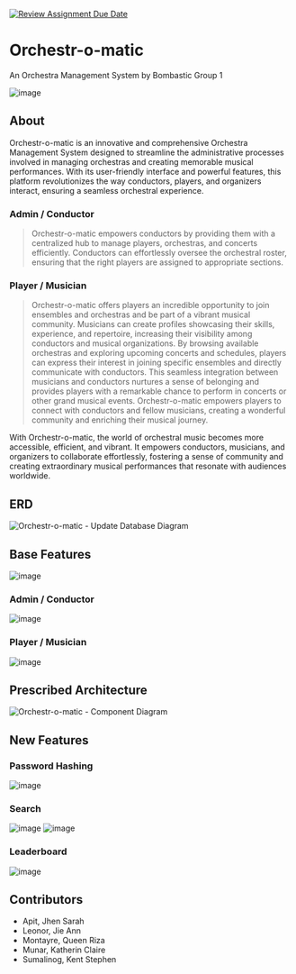 [![Review Assignment Due Date](https://classroom.github.com/assets/deadline-readme-button-24ddc0f5d75046c5622901739e7c5dd533143b0c8e959d652212380cedb1ea36.svg)](https://classroom.github.com/a/JrvVU50A)

# Orchestr-o-matic
An Orchestra Management System by Bombastic Group 1

![image](https://github.com/CITUCCS/csit341-final-project-group-1-bombastic-group-1/assets/111746868/d67f0213-4fe9-47c2-9d46-56521f7fe34d)


## **About**
Orchestr-o-matic is an innovative and comprehensive Orchestra Management System designed to streamline the administrative processes involved in managing orchestras and creating memorable musical performances. With its user-friendly interface and powerful features, this platform revolutionizes the way conductors, players, and organizers interact, ensuring a seamless orchestral experience.

### **Admin / Conductor**
> Orchestr-o-matic empowers conductors by providing them with a centralized hub to manage players, orchestras, and concerts efficiently. Conductors can effortlessly oversee the orchestral roster, ensuring that the right players are assigned to appropriate sections.

### **Player / Musician**
> Orchestr-o-matic offers players an incredible opportunity to join ensembles and orchestras and be part of a vibrant musical community. Musicians can create profiles showcasing their skills, experience, and repertoire, increasing their visibility among conductors and musical organizations. By browsing available orchestras and exploring upcoming concerts and schedules, players can express their interest in joining specific ensembles and directly communicate with conductors. This seamless integration between musicians and conductors nurtures a sense of belonging and provides players with a remarkable chance to perform in concerts or other grand musical events. Orchestr-o-matic empowers players to connect with conductors and fellow musicians, creating a wonderful community and enriching their musical journey.

With Orchestr-o-matic, the world of orchestral music becomes more accessible, efficient, and vibrant. It empowers conductors, musicians, and organizers to collaborate effortlessly, fostering a sense of community and creating extraordinary musical performances that resonate with audiences worldwide.

## ERD
![Orchestr-o-matic - Update Database Diagram](https://github.com/CITUCCS/csit341-final-project-group-1-bombastic-group-1/assets/111746868/8a60f6a6-9f60-4a3d-85e3-bafeb7569b68)

## Base Features
![image](https://github.com/CITUCCS/csit341-final-project-group-1-bombastic-group-1/assets/111746868/12c1dd1c-4404-4237-91bd-b3b3664b532b)

### **Admin / Conductor**
![image](https://github.com/CITUCCS/csit341-final-project-group-1-bombastic-group-1/assets/111746868/1112bc8f-5166-4537-a5b6-b8d4f38c0682)

### **Player / Musician**
![image](https://github.com/CITUCCS/csit341-final-project-group-1-bombastic-group-1/assets/111746868/60c7c6f5-1ecd-4b44-ba99-a15f4d219b36)

## Prescribed Architecture
![Orchestr-o-matic - Component Diagram](https://github.com/CITUCCS/csit341-final-project-group-1-bombastic-group-1/assets/111746868/132131a9-602e-4141-9cff-5a4e7b53c65a)

## New Features
### Password Hashing
![image](https://github.com/CITUCCS/csit341-final-project-group-1-bombastic-group-1/assets/111746868/1cd7c564-f3c1-4aa1-aa6f-1400ebd37cbd)

### Search 
![image](https://github.com/CITUCCS/csit341-final-project-group-1-bombastic-group-1/assets/111746868/6062bd6b-0978-4c8d-a47c-26e9074dccf8)
![image](https://github.com/CITUCCS/csit341-final-project-group-1-bombastic-group-1/assets/111746868/e56538ce-d59b-4394-9e59-ff2de8cd2ce7)

### Leaderboard
![image](https://github.com/CITUCCS/csit341-final-project-group-1-bombastic-group-1/assets/111746868/c1103d7e-06fc-4745-93e8-4784fe8ccd3c)

## Contributors
- Apit, Jhen Sarah
- Leonor, Jie Ann
- Montayre, Queen Riza
- Munar, Katherin Claire
- Sumalinog, Kent Stephen
